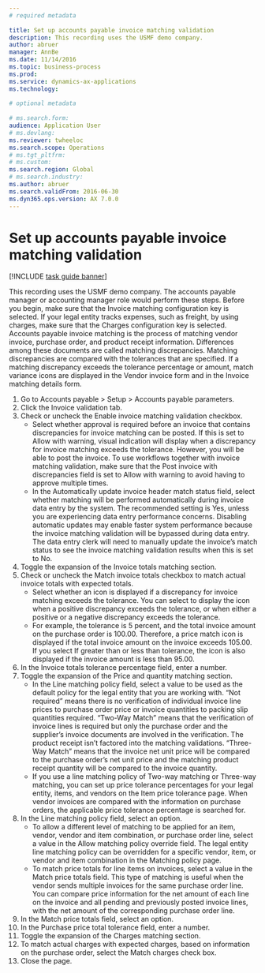 ```yaml
--- 
# required metadata 
 
title: Set up accounts payable invoice matching validation
description: This recording uses the USMF demo company. 
author: abruer
manager: AnnBe 
ms.date: 11/14/2016
ms.topic: business-process 
ms.prod:  
ms.service: dynamics-ax-applications 
ms.technology:  
 
# optional metadata 
 
# ms.search.form:   
audience: Application User 
# ms.devlang:  
ms.reviewer: twheeloc
ms.search.scope: Operations 
# ms.tgt_pltfrm:  
# ms.custom:  
ms.search.region: Global
# ms.search.industry: 
ms.author: abruer
ms.search.validFrom: 2016-06-30 
ms.dyn365.ops.version: AX 7.0.0 
---
```


# Set up accounts payable invoice matching validation

[!INCLUDE [task guide banner](../../includes/task-guide-banner.md)]

This recording uses the USMF demo company. The accounts payable manager or accounting manager role would perform these steps. Before you begin, make sure that the Invoice matching configuration key is selected. If your legal entity tracks expenses, such as freight, by using charges, make sure that the Charges configuration key is selected.  Accounts payable invoice matching is the process of matching vendor invoice, purchase order, and product receipt information. Differences among these documents are called matching discrepancies. Matching discrepancies are compared with the tolerances that are specified. If a matching discrepancy exceeds the tolerance percentage or amount, match variance icons are displayed in the Vendor invoice form and in the Invoice matching details form.

1. Go to Accounts payable > Setup > Accounts payable parameters.
2. Click the Invoice validation tab.
3. Check or uncheck the Enable invoice matching validation checkbox.
    * Select whether approval is required before an invoice that contains discrepancies for invoice matching can be posted. If this is set to Allow with warning, visual indication will display when a discrepancy for invoice matching exceeds the tolerance. However, you will be able to post the invoice. To use workflows together with invoice matching validation, make sure that the Post invoice with discrepancies field is set to Allow with warning to avoid having to approve multiple times.  
    * In the Automatically update invoice header match status field, select whether matching will be performed automatically during invoice data entry by the system. The recommended setting is Yes, unless you are experiencing data entry performance concerns. Disabling automatic updates may enable faster system performance because the invoice matching validation will be bypassed during data entry. The data entry clerk will need to manually update the invoice’s match status to see the invoice matching validation results when this is set to No.  
4. Toggle the expansion of the Invoice totals matching section.
5. Check or uncheck the Match invoice totals checkbox to match actual invoice totals with expected totals.
    * Select whether an icon is displayed if a discrepancy for invoice matching exceeds the tolerance. You can select to display the icon when a positive discrepancy exceeds the tolerance, or when either a positive or a negative discrepancy exceeds the tolerance.  
    * For example, the tolerance is 5 percent, and the total invoice amount on the purchase order is 100.00. Therefore, a price match icon is displayed if the total invoice amount on the invoice exceeds 105.00. If you select If greater than or less than tolerance, the icon is also displayed if the invoice amount is less than 95.00.  
6. In the Invoice totals tolerance percentage field, enter a number.
7. Toggle the expansion of the Price and quantity matching section.
    * In the Line matching policy field, select a value to be used as the default policy for the legal entity that you are working with. “Not required” means there is no verification of individual invoice line prices to purchase order price or invoice quantities to packing slip quantities required. “Two-Way Match” means that the verification of invoice lines is required but only the purchase order and the supplier’s invoice documents are involved in the verification. The product receipt isn’t factored into the matching validations. “Three-Way Match” means that the invoice net unit price will be compared to the purchase order’s net unit price and the matching product receipt quantity will be compared to the invoice quantity.  
    * If you use a line matching policy of Two-way matching or Three-way matching, you can set up price tolerance percentages for your legal entity, items, and vendors on the Item price tolerance page. When vendor invoices are compared with the information on purchase orders, the applicable price tolerance percentage is searched for.  
8. In the Line matching policy field, select an option.
    * To allow a different level of matching to be applied for an item, vendor, vendor and item combination, or purchase order line, select a value in the Allow matching policy override field. The legal entity line matching policy can be overridden for a specific vendor, item, or vendor and item combination in the Matching policy page.  
    * To match price totals for line items on invoices, select a value in the Match price totals field. This type of matching is useful when the vendor sends multiple invoices for the same purchase order line. You can compare price information for the net amount of each line on the invoice and all pending and previously posted invoice lines, with the net amount of the corresponding purchase order line.  
9. In the Match price totals field, select an option.
10. In the Purchase price total tolerance field, enter a number.
11. Toggle the expansion of the Charges matching section.
12. To match actual charges with expected charges, based on information on the purchase order, select the Match charges check box.
13. Close the page.

